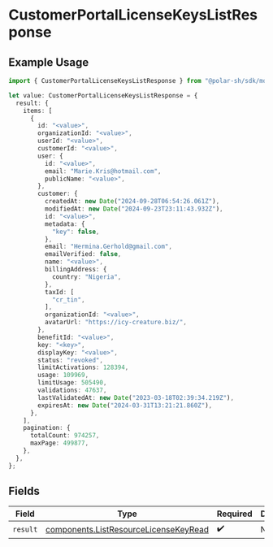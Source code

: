 # CustomerPortalLicenseKeysListResponse

## Example Usage

```typescript
import { CustomerPortalLicenseKeysListResponse } from "@polar-sh/sdk/models/operations";

let value: CustomerPortalLicenseKeysListResponse = {
  result: {
    items: [
      {
        id: "<value>",
        organizationId: "<value>",
        userId: "<value>",
        customerId: "<value>",
        user: {
          id: "<value>",
          email: "Marie.Kris@hotmail.com",
          publicName: "<value>",
        },
        customer: {
          createdAt: new Date("2024-09-28T06:54:26.061Z"),
          modifiedAt: new Date("2024-09-23T23:11:43.932Z"),
          id: "<value>",
          metadata: {
            "key": false,
          },
          email: "Hermina.Gerhold@gmail.com",
          emailVerified: false,
          name: "<value>",
          billingAddress: {
            country: "Nigeria",
          },
          taxId: [
            "cr_tin",
          ],
          organizationId: "<value>",
          avatarUrl: "https://icy-creature.biz/",
        },
        benefitId: "<value>",
        key: "<key>",
        displayKey: "<value>",
        status: "revoked",
        limitActivations: 128394,
        usage: 109969,
        limitUsage: 505490,
        validations: 47637,
        lastValidatedAt: new Date("2023-03-18T02:39:34.219Z"),
        expiresAt: new Date("2024-03-31T13:21:21.860Z"),
      },
    ],
    pagination: {
      totalCount: 974257,
      maxPage: 499877,
    },
  },
};
```

## Fields

| Field                                                                                          | Type                                                                                           | Required                                                                                       | Description                                                                                    |
| ---------------------------------------------------------------------------------------------- | ---------------------------------------------------------------------------------------------- | ---------------------------------------------------------------------------------------------- | ---------------------------------------------------------------------------------------------- |
| `result`                                                                                       | [components.ListResourceLicenseKeyRead](../../models/components/listresourcelicensekeyread.md) | :heavy_check_mark:                                                                             | N/A                                                                                            |